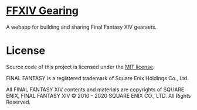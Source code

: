 # [FFXIV Gearing](https://asvel.github.io/ffxiv-gearing/)

A webapp for building and sharing Final Fantasy XIV gearsets.

# License

Source code of this project is licensed under the [MIT license](LICENSE.txt).

FINAL FANTASY is a registered trademark of Square Enix Holdings Co., Ltd.

All FINAL FANTASY XIV contents and materials are copyrights of SQUARE ENIX, FINAL FANTASY XIV © 2010 - 2020 SQUARE ENIX CO., LTD. All Rights Reserved.

